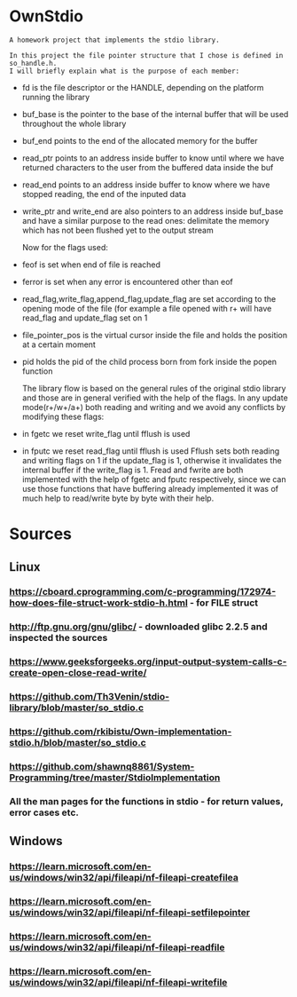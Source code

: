 # OwnStdio
	A homework project that implements the stdio library.

	In this project the file pointer structure that I chose is defined in so_handle.h.
	I will briefly explain what is the purpose of each member:
- fd is the file descriptor or the HANDLE, depending on the platform running the library
- buf_base is the pointer to the base of the internal buffer that will be used throughout the whole library
- buf_end points to the end of the allocated memory for the buffer
- read_ptr points to an address inside buffer to know until where we have returned characters to the user from the buffered data inside the buf
- read_end points to an address inside buffer to know where we have stopped reading, the end of the inputed data
- write_ptr and write_end are also pointers to an address inside buf_base and have a similar purpose to the read ones: delimitate the memory which has not been flushed yet to the output stream

	Now for the flags used:
- feof is set when end of file is reached
- ferror is set when any error is encountered other than eof
- read_flag,write_flag,append_flag,update_flag are set according to the opening mode of the file (for example a file opened with r+ will have read_flag and update_flag set on 1
- file_pointer_pos is the virtual cursor inside the file and holds the position at a certain moment
- pid holds the pid of the child process born from fork inside the popen function

	The library flow is based on the general rules of the original stdio library and those are in general verified with
the help of the flags.
	In any update mode(r+/w+/a+) both reading and writing and we avoid any conflicts by modifying these flags:
- in fgetc we reset write_flag until fflush is used
- in fputc we reset read_flag until fflush is used
	Fflush sets both reading and writing flags on 1 if the update_flag is 1, otherwise it invalidates the internal
buffer if the write_flag is 1.
	Fread and fwrite are both implemented with the help of fgetc and fputc respectively, since we can use those
functions that have buffering already implemented it was of much help to read/write byte by byte with their help.


# Sources
## Linux
### https://cboard.cprogramming.com/c-programming/172974-how-does-file-struct-work-stdio-h.html - for FILE struct
### http://ftp.gnu.org/gnu/glibc/ - downloaded glibc 2.2.5 and inspected the sources
### https://www.geeksforgeeks.org/input-output-system-calls-c-create-open-close-read-write/
### https://github.com/Th3Venin/stdio-library/blob/master/so_stdio.c
### https://github.com/rkibistu/Own-implementation-stdio.h/blob/master/so_stdio.c
### https://github.com/shawnq8861/System-Programming/tree/master/StdioImplementation
### All the man pages for the functions in stdio - for return values, error cases etc.

## Windows
### https://learn.microsoft.com/en-us/windows/win32/api/fileapi/nf-fileapi-createfilea
### https://learn.microsoft.com/en-us/windows/win32/api/fileapi/nf-fileapi-setfilepointer
### https://learn.microsoft.com/en-us/windows/win32/api/fileapi/nf-fileapi-readfile
### https://learn.microsoft.com/en-us/windows/win32/api/fileapi/nf-fileapi-writefile

